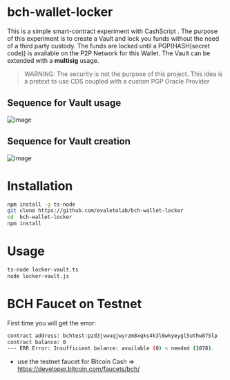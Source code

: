 # bch-wallet-locker
This is a simple smart-contract experiment with CashScript . The purpose of this experiment is to create a Vault and lock you funds without the need of a third party custody. The funds are locked until a PGP(HASH(secret code)) is available on the P2P Network for this Wallet. The Vault can be extended with a **multisig** usage. 

>WARNING: The security is not the purpose of this project. This idea is a pretext to use CDS coupled with a custom PGP Oracle Provider


## Sequence for Vault usage
![image](https://user-images.githubusercontent.com/1422935/65515726-01750e80-dee0-11e9-9821-0060f126e853.png)


## Sequence for Vault creation
![image](https://user-images.githubusercontent.com/1422935/65516116-b27ba900-dee0-11e9-837c-a23fa68411d6.png)


# Installation
```bash
npm install -g ts-node
git clone https://github.com/evaletolab/bch-wallet-locker
cd  bch-wallet-locker
npm install
```

# Usage

```bash
ts-node locker-vault.ts
node locker-vault.js
```

# BCH Faucet on Testnet

First time you will get the error: 
```bash
contract address: bchtest:pzd3jvwuqjwyrzm8xqks4k3l6wkyeygl5uthw875lp
contract balance: 0
--- ERR Error: Insufficient balance: available (0) < needed (1078).
```

* use the testnet faucet for Bitcoin Cash =>  https://developer.bitcoin.com/faucets/bch/
